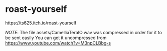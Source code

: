 # roast-yourself
https://ts625.itch.io/roast-yourself

*NOTE*: The file assets/CamelliaTeraIO.wav was compressed in order for it to be sent easily
You can get it uncompressed from https://www.youtube.com/watch?v=M3npCLBbg-s
